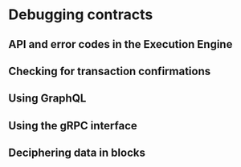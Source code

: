 Debugging contracts
===================


API and error codes in the Execution Engine
-------------------------------------------


Checking for transaction confirmations
--------------------------------------


Using GraphQL
-------------


Using the gRPC interface
------------------------


Deciphering data in blocks
--------------------------


